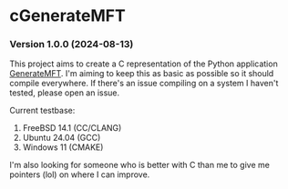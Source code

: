 # cGenerateMFT

### Version 1.0.0 (2024-08-13)

This project aims to create a C representation of the Python application [GenerateMFT](https://github.com/rowingdude/GenerateMFT/). 
I'm aiming to keep this as basic as possible so it should compile everywhere. If there's an issue compiling on a system I haven't tested, please open an issue.

Current testbase:

1. FreeBSD 14.1 (CC/CLANG)
2. Ubuntu 24.04 (GCC)
3. Windows 11 (CMAKE)

I'm also looking for someone who is better with C than me to give me pointers (lol) on where I can improve. 